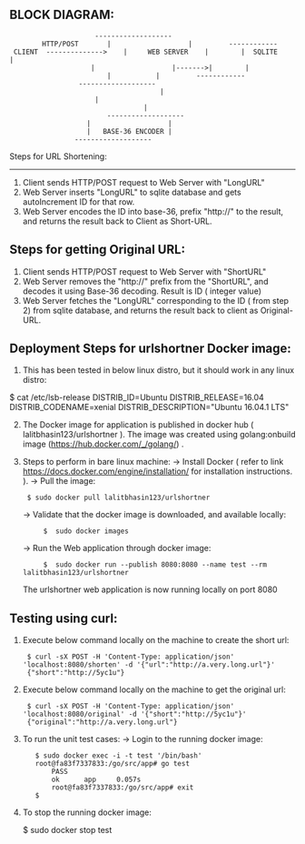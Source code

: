    BLOCK DIAGRAM:
  ----------------
				   
   		                 -------------------
	        HTTP/POST       |                   |         ------------
     CLIENT  -------------->    |     WEB SERVER    |        |  SQLITE    | 
		                |                   |------->|     	  |
	                        |		    |         ------------
			         -------------------
                                         |
				         | 
	                                 |
	                        -------------------	
		               |                   | 
		               |   BASE-36 ENCODER |
			        -------------------
						   
               
Steps for URL Shortening:

------------------------

1. Client sends HTTP/POST request to Web Server with "LongURL" 
2. Web Server inserts "LongURL" to sqlite database and gets autoIncrement ID for that row.
3. Web Server encodes the ID into base-36, prefix "http://" to the result,  and returns the result back to Client as Short-URL.


Steps for getting Original URL:
-----------------------

1. Client sends HTTP/POST request to Web Server with "ShortURL"
2. Web Server removes the "http://" prefix from the "ShortURL", and decodes it using Base-36 decoding. Result is ID ( integer value)
3. Web Server fetches the "LongURL" corresponding to the ID ( from step 2) from sqlite database, and returns the result back to client as Original-URL.

Deployment Steps for urlshortner Docker image:
---------------------------------------------

1. This has been tested in below linux distro, but it should work in any linux distro:

$ cat /etc/lsb-release
DISTRIB_ID=Ubuntu
DISTRIB_RELEASE=16.04
DISTRIB_CODENAME=xenial
DISTRIB_DESCRIPTION="Ubuntu 16.04.1 LTS"


2. The Docker image for application is published in docker hub ( lalitbhasin123/urlshortner ). The image was created using golang:onbuild image (https://hub.docker.com/_/golang/) .

3. Steps to perform in bare linux machine:
     -> Install Docker ( refer to link  https://docs.docker.com/engine/installation/ for installation instructions. ).
     -> Pull the image: 
     
		$ sudo docker pull lalitbhasin123/urlshortner
		
      -> Validate that the docker image is downloaded, and available locally:
      
      		$  sudo docker images
		
      -> Run the Web application through docker image:
      
      		$  sudo docker run --publish 8080:8080 --name test --rm lalitbhasin123/urlshortner
		
	The urlshortner web application is now running locally on port 8080
	

Testing using curl:
-------------------
 1. Execute below command locally on the machine to create the short url:
 
         $ curl -sX POST -H 'Content-Type: application/json' 'localhost:8080/shorten' -d '{"url":"http://a.very.long.url"}'
         {"short":"http://5yc1u"}
	 
 2. Execute below command locally on the machine to get the original url:
 
         $ curl -sX POST -H 'Content-Type: application/json' 'localhost:8080/original' -d '{"short":"http://5yc1u"}'
         {"original":"http://a.very.long.url"}
	 
3. To run the unit test cases:
	-> Login to the running docker image:
	
	      $ sudo docker exec -i -t test '/bin/bash'
	      root@fa83f7337833:/go/src/app# go test
              PASS
              ok      app     0.057s
              root@fa83f7337833:/go/src/app# exit
	      $
	   
4. To stop the running docker image:

	$  sudo docker stop test



		

	
 
 

